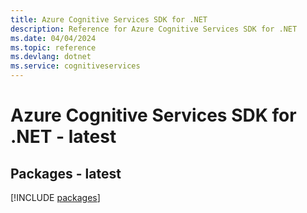 ```yaml
---
title: Azure Cognitive Services SDK for .NET
description: Reference for Azure Cognitive Services SDK for .NET
ms.date: 04/04/2024
ms.topic: reference
ms.devlang: dotnet
ms.service: cognitiveservices
---
```

# Azure Cognitive Services SDK for .NET - latest
## Packages - latest
[!INCLUDE [packages](cognitive-services-index.md)]